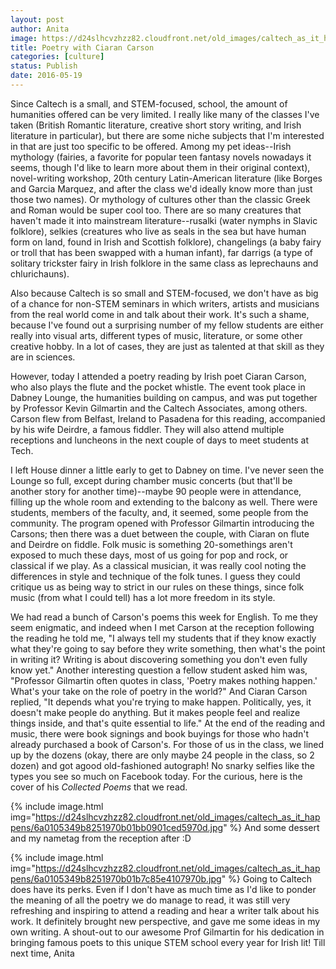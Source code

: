 ```yaml
---
layout: post
author: Anita
image: https://d24slhcvzhzz82.cloudfront.net/old_images/caltech_as_it_happens/6a0105349b8251970b01bb0901cf04970d.jpg
title: Poetry with Ciaran Carson
categories: [culture]
status: Publish
date: 2016-05-19
---
```


Since Caltech is a small, and STEM-focused, school, the amount of humanities offered can be very limited. I really like many of the classes I've taken (British Romantic literature, creative short story writing, and Irish literature in particular), but there are some niche subjects that I'm interested in that are just too specific to be offered. Among my pet ideas--Irish mythology (fairies, a favorite for popular teen fantasy novels nowadays it seems, though I'd like to learn more about them in their original context), novel-writing workshop, 20th century Latin-American literature (like Borges and Garcia Marquez, and after the class we'd ideally know more than just those two names). Or mythology of cultures other than the classic Greek and Roman would be super cool too. There are so many creatures that haven't made it into mainstream literature--rusalki (water nymphs in Slavic folklore), selkies (creatures who live as seals in the sea but have human form on land, found in Irish and Scottish folklore), changelings (a baby fairy or troll that has been swapped with a human infant), far darrigs (a type of solitary trickster fairy in Irish folklore in the same class as leprechauns and chlurichauns).

Also because Caltech is so small and STEM-focused, we don't have as big of a chance for non-STEM seminars in which writers, artists and musicians from the real world come in and talk about their work. It's such a shame, because I've found out a surprising number of my fellow students are either really into visual arts, different types of music, literature, or some other creative hobby. In a lot of cases, they are just as talented at that skill as they are in sciences.

However, today I attended a poetry reading by Irish poet Ciaran Carson, who also plays the flute and the pocket whistle. The event took place in Dabney Lounge, the humanities building on campus, and was put together by Professor Kevin Gilmartin and the Caltech Associates, among others. Carson flew from Belfast, Ireland to Pasadena for this reading, accompanied by his wife Deirdre, a famous fiddler. They will also attend multiple receptions and luncheons in the next couple of days to meet students at Tech.

I left House dinner a little early to get to Dabney on time. I've never seen the Lounge so full, except during chamber music concerts (but that'll be another story for another time)--maybe 90 people were in attendance, filling up the whole room and extending to the balcony as well. There were students, members of the faculty, and, it seemed, some people from the community. The program opened with Professor Gilmartin introducing the Carsons; then there was a duet between the couple, with Ciaran on flute and Deirdre on fiddle. Folk music is something 20-somethings aren't exposed to much these days, most of us going for pop and rock, or classical if we play. As a classical musician, it was really cool noting the differences in style and technique of the folk tunes. I guess they could critique us as being way to strict in our rules on these things, since folk music (from what I could tell) has a lot more freedom in its style.

We had read a bunch of Carson's poems this week for English. To me they seem enigmatic, and indeed when I met Carson at the reception following the reading he told me, "I always tell my students that if they know exactly what they're going to say before they write something, then what's the point in writing it? Writing is about discovering something you don't even fully know yet." Another interesting question a fellow student asked him was, "Professor Gilmartin often quotes in class, 'Poetry makes nothing happen.' What's your take on the role of poetry in the world?" And Ciaran Carson replied, "It depends what you're trying to make happen. Politically, yes, it doesn't make people do anything. But it makes people feel and realize things inside, and that's quite essential to life."
At the end of the reading and music, there were book signings and book buyings for those who hadn't already purchased a book of Carson's. For those of us in the class, we lined up by the dozens (okay, there are only maybe 24 people in the class, so 2 dozen) and got agood old-fashioned autograph! No snarky selfies like the types you see so much on Facebook today. For the curious, here is the cover of his *Collected Poems* that we read.


{% include image.html img="https://d24slhcvzhzz82.cloudfront.net/old_images/caltech_as_it_happens/6a0105349b8251970b01bb0901ced5970d.jpg" %}
And some dessert and my nametag from the reception after :D


{% include image.html img="https://d24slhcvzhzz82.cloudfront.net/old_images/caltech_as_it_happens/6a0105349b8251970b01b7c85e4107970b.jpg" %}
Going to Caltech does have its perks. Even if I don't have as much time as I'd like to ponder the meaning of all the poetry we do manage to read, it was still very refreshing and inspiring to attend a reading and hear a writer talk about his work. It definitely brought new perspective, and gave me some ideas in my own writing. A shout-out to our awesome Prof Gilmartin for his dedication in bringing famous poets to this unique STEM school every year for Irish lit!
Till next time,
Anita
